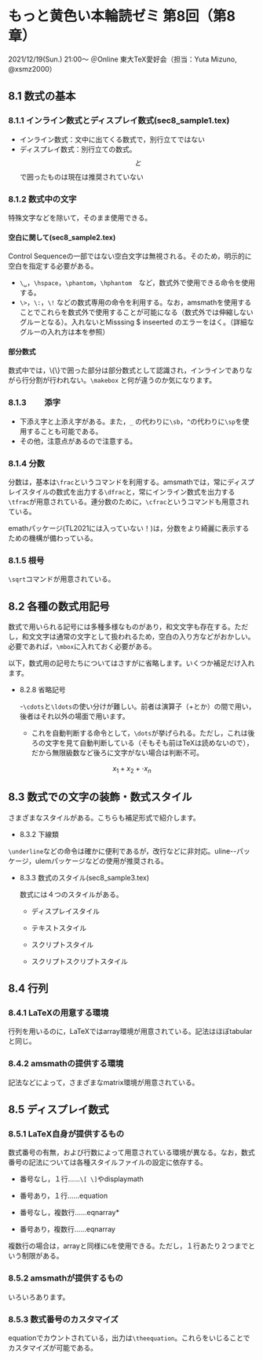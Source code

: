 # もっと黄色い本輪読ゼミ 第8回（第8章）

2021/12/19(Sun.) 21:00〜 ＠Online 東大TeX愛好会（担当：Yuta Mizuno, @xsmz2000）

## 8.1 数式の基本

### 8.1.1 インライン数式とディスプレイ数式(sec8_sample1.tex)

- インライン数式：文中に出てくる数式で，別行立てではない
- ディスプレイ数式：別行立ての数式。$$と$$で囲ったものは現在は推奨されていない

### 8.1.2 数式中の文字

特殊文字などを除いて，そのまま使用できる。

#### 空白に関して(sec8_sample2.tex)

Control Sequenceの一部ではない空白文字は無視される。そのため，明示的に空白を指定する必要がある。

- `\␣`，`\hspace`，`\phantom`，`\hphantom`　など，数式外で使用できる命令を使用する。
- `\>`，`\:`，`\!` などの数式専用の命令を利用する。なお，amsmathを使用することでこれらを数式外で使用することが可能になる（数式外では伸縮しないグルーとなる）。入れないとMisssing $ inseerted のエラーをはく。（詳細なグルーの入れ方は本を参照）

#### 部分数式

数式中では，\\{\\}で囲った部分は部分数式として認識され，インラインでありながら行分割が行われない。`\makebox` と何が違うのか気になります。



### 8.1.3 　　添字

- 下添え字と上添え字がある。また，`_` の代わりに`\sb`，`^`の代わりに`\sp`を使用することも可能である。
- その他，注意点があるので注意する。

### 8.1.4 分数

分数は，基本は`\frac`というコマンドを利用する。amsmathでは，常にディスプレイスタイルの数式を出力する`\dfrac`と，常にインライン数式を出力する`\tfrac`が用意されている。連分数のために，`\cfrac`というコマンドも用意されている。

emathパッケージ(TL2021には入っていない！)は，分数をより綺麗に表示するための機構が備わっている。


### 8.1.5 根号

`\sqrt`コマンドが用意されている。

## 8.2 各種の数式用記号

数式で用いられる記号には多種多様なものがあり，和文文字も存在する。ただし，和文文字は通常の文字として扱われるため，空白の入り方などがおかしい。必要であれば，`\mbox`に入れておく必要がある。

以下，数式用の記号たちについてはさすがに省略します。いくつか補足だけ入れます。

- 8.2.8 省略記号

    -`\cdots`と`\ldots`の使い分けが難しい。前者は演算子（+とか）の間で用い，後者はそれ以外の場面で用います。
    - これを自動判断する命令として，`\dots`が挙げられる。ただし，これは後ろの文字を見て自動判断している（そもそも前はTeXは読めないので），だから無限級数など後ろに文字がない場合は判断不可。


```math
x_1 + x_2 + \cdot x_n
```

<!---
```TeX
$x_1 + x_2 + \cdot x_n$
```
--->


## 8.3 数式での文字の装飾・数式スタイル

さまざまなスタイルがある。こちらも補足形式で紹介します。

- 8.3.2 下線類

`\underline`などの命令は確かに便利であるが，改行などに非対応。uline--パッケージ，ulemパッケージなどの使用が推奨される。

- 8.3.3 数式のスタイル(sec8_sample3.tex)

    数式には４つのスタイルがある。

    - ディスプレイスタイル

    - テキストスタイル

    - スクリプトスタイル

    - スクリプトスクリプトスタイル


## 8.4 行列

### 8.4.1 LaTeXの用意する環境

行列を用いるのに，LaTeXではarray環境が用意されている。記法はほぼtabularと同じ。

### 8.4.2 amsmathの提供する環境

記法などによって，さまざまなmatrix環境が用意されている。

## 8.5 ディスプレイ数式

### 8.5.1 LaTeX自身が提供するもの

数式番号の有無，および行数によって用意されている環境が異なる。なお，数式番号の記法については各種スタイルファイルの設定に依存する。

- 番号なし，１行……`\[ \]`やdisplaymath

- 番号あり，１行……equation

- 番号なし，複数行……eqnarray*

- 番号あり，複数行……eqnarray

複数行の場合は，arrayと同様に`&`を使用できる。ただし，１行あたり２つまでという制限がある。

### 8.5.2 amsmathが提供するもの

いろいろあります。

### 8.5.3 数式番号のカスタマイズ

equationでカウントされている，出力は`\theequation`。これらをいじることでカスタマイズが可能である。
